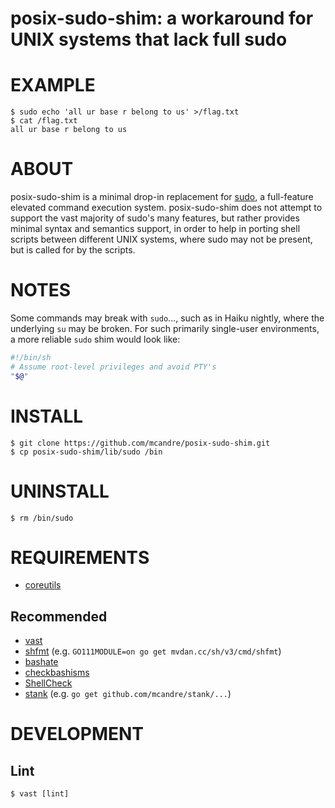 # posix-sudo-shim: a workaround for UNIX systems that lack full sudo

# EXAMPLE

```console
$ sudo echo 'all ur base r belong to us' >/flag.txt
$ cat /flag.txt
all ur base r belong to us
```

# ABOUT

posix-sudo-shim is a minimal drop-in replacement for [sudo](https://www.sudo.ws/), a full-feature elevated command execution system. posix-sudo-shim does not attempt to support the vast majority of sudo's many features, but rather provides minimal syntax and semantics support, in order to help in porting shell scripts between different UNIX systems, where sudo may not be present, but is called for by the scripts.

# NOTES

Some commands may break with `sudo`..., such as in Haiku nightly, where the underlying `su` may be broken. For such primarily single-user environments, a more reliable `sudo` shim would look like:

```sh
#!/bin/sh
# Assume root-level privileges and avoid PTY's
"$@"
```

# INSTALL

```console
$ git clone https://github.com/mcandre/posix-sudo-shim.git
$ cp posix-sudo-shim/lib/sudo /bin
```

# UNINSTALL

```console
$ rm /bin/sudo
```

# REQUIREMENTS

* [coreutils](https://www.gnu.org/software/coreutils/coreutils.html)

## Recommended

* [vast](http://github.com/mcandre/vast)
* [shfmt](https://github.com/mvdan/sh) (e.g. `GO111MODULE=on go get mvdan.cc/sh/v3/cmd/shfmt`)
* [bashate](https://pypi.python.org/pypi/bashate/0.5.1)
* [checkbashisms](https://sourceforge.net/projects/checkbaskisms/)
* [ShellCheck](https://hackage.haskell.org/package/ShellCheck)
* [stank](https://github.com/mcandre/stank) (e.g. `go get github.com/mcandre/stank/...`)

# DEVELOPMENT

## Lint

```console
$ vast [lint]
```
